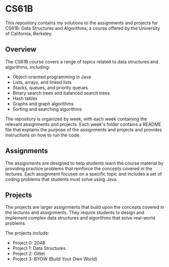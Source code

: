 # CS61B

This repository contains my solutions to the assignments and projects for CS61B: Data Structures and Algorithms, a course offered by the University of California, Berkeley.

## Overview

The CS61B course covers a range of topics related to data structures and algorithms, including:

-   Object-oriented programming in Java
-   Lists, arrays, and linked lists
-   Stacks, queues, and priority queues
-   Binary search trees and balanced search trees
-   Hash tables
-   Graphs and graph algorithms
-   Sorting and searching algorithms

The repository is organized by week, with each week containing the relevant assignments and projects. Each week's folder contains a README file that explains the purpose of the assignments and projects and provides instructions on how to run the code.

## Assignments

The assignments are designed to help students learn the course material by providing practice problems that reinforce the concepts covered in the lectures. Each assignment focuses on a specific topic and includes a set of coding problems that students must solve using Java.

## Projects

The projects are larger assignments that build upon the concepts covered in the lectures and assignments. They require students to design and implement complex data structures and algorithms that solve real-world problems.

The projects include:

-   Project 0: 2048
-   Project 1: Data Structures
-   Project 2: Gitlet
-   Project 3: BYOW (Build Your Own World)

